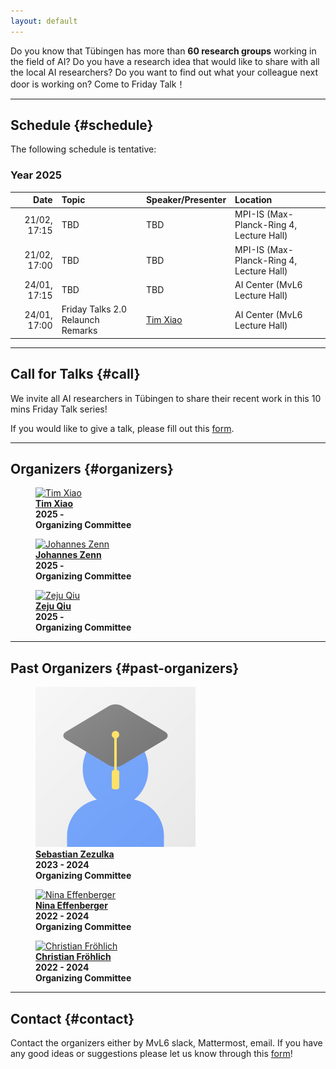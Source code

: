 ```yaml
---
layout: default
---
```


Do you know that Tübingen has more than **60 research groups** working in the field of AI?
Do you have a research idea that would like to share with all the local AI researchers?
Do you want to find out what your colleague next door is working on?
Come to Friday Talk！


---

## **Schedule** {#schedule}

The following schedule is tentative:

### Year 2025

|    **Date**    | **Topic**                                                      | **Speaker/Presenter**                          | **Location**                                         |
| -------------: | :------------------------------------------------------------- | :--------------------------------------------- | :--------------------------------------------------- |
|   21/02, 17:15 | TBD                                                            | TBD                                            | MPI-IS (Max-Planck-Ring 4, Lecture Hall)             |
|   21/02, 17:00 | TBD                                                            | TBD                                            | MPI-IS (Max-Planck-Ring 4, Lecture Hall)             |
|   24/01, 17:15 | TBD                                                            | TBD                                            | AI Center (MvL6 Lecture Hall)                        |
|   24/01, 17:00 | Friday Talks 2.0 Relaunch Remarks                              | [Tim Xiao](https://timx.me)                    | AI Center (MvL6 Lecture Hall)                        |


---

## **Call for Talks** {#call}

We invite all AI researchers in Tübingen to share their recent work in this 10 mins Friday Talk series!

If you would like to give a talk, please fill out this [form](https://docs.google.com/forms/d/e/1FAIpQLSe5jIJy-v0jmO9iDzAszIuvPcpmc0khMxwRCTPEgjUm_zcAsg/viewform).

---

## **Organizers** {#organizers}

<div class="container">

<figure>
    <a href="https://timx.me">
    <img class="img-author" src="https://timx.me/assets/img/prof_pic.jpg" alt="Tim Xiao"/></a>
    <b><br><a href="https://timx.me" class="text-main">Tim Xiao</a>
    <br>2025 -
    <br>Organizing Committee</b>
</figure>

<figure>
	<a href="https://jzenn.github.io">
    <img class="img-author" src="https://jzenn.github.io/assets/images/bio-photo-j.jpg" alt="Johannes Zenn"/></a>
    <b><br><a href="https://jzenn.github.io" class="text-main">Johannes Zenn</a>
    <br>2025 -
    <br>Organizing Committee</b>
</figure>
    
<figure>
    <a href="https://ei.is.mpg.de/person/zqiu">
    <img class="img-author" src="https://ei.is.mpg.de/uploads/employee/image/8148/imresizer-1731174769407.jpg" alt="Zeju Qiu"/></a>
    <b><br><a href="https://ei.is.mpg.de/person/zqiu" class="text-main">Zeju Qiu</a>
    <br>2025 -
    <br>Organizing Committee</b>
</figure>

<!-- <figure>
    <a href="#">
    <img class="img-author" src="assets/imgs/people/scholar.png" alt="You?"/></a>
    <b><br><a href="#" class="text-main">You?</a>
    <br>2025 -
    <br>Helping out anything!</b>
</figure> -->
</div>

---

## **Past Organizers** {#past-organizers}

<div class="container">

<figure>
    <a href="#">
    <img class="img-author" src="assets/imgs/people/scholar.png" alt="Sebastian Zezulka"/></a>
    <b><br><a href="#" class="text-main">Sebastian Zezulka</a>
    <br>2023 - 2024
    <br>Organizing Committee</b>
</figure>

<figure>
    <a href="https://ninaeffenberger.github.io">
    <img class="img-author" src="https://ninaeffenberger.github.io/assets/img/prof_pic-800.webp" alt="Nina Effenberger"/></a>
    <b><br><a href="https://ninaeffenberger.github.io" class="text-main">Nina Effenberger</a>
    <br>2022 - 2024
    <br>Organizing Committee</b>
</figure>

<figure>
    <a href="https://fm.ls/christian-frohlich">
    <img class="img-author" src="https://fm.ls/files/fmls/files/chris1.jpg" alt="Christian Fröhlich"/></a>
    <b><br><a href="https://fm.ls/christian-frohlich" class="text-main">Christian Fröhlich</a>
    <br>2022 - 2024
    <br>Organizing Committee</b>
</figure>



</div>

---

## **Contact** {#contact}

Contact the organizers either by MvL6 slack, Mattermost, email. If you have any good ideas or suggestions please let us know through this [form](https://docs.google.com/forms/d/e/1FAIpQLSd5cZkGq7rtz3QQUTtAGGkOYXzYcU6O4y3JtsNXovB8jJXbvw/viewform)!